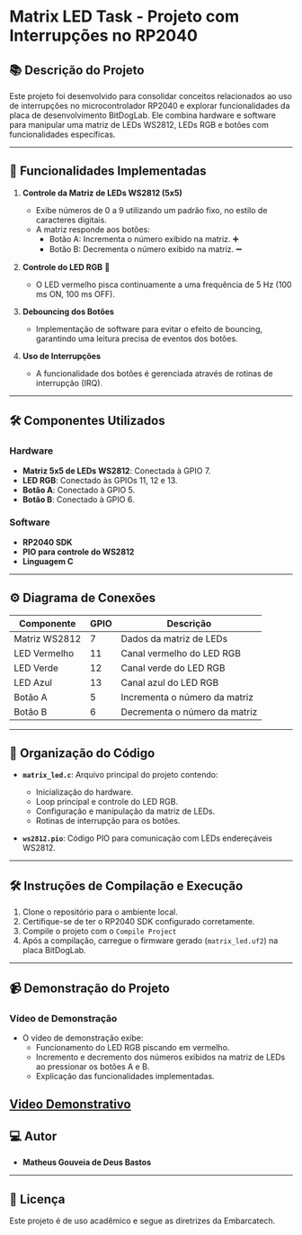 # Matrix LED Task - Projeto com Interrupções no RP2040

## 📚 Descrição do Projeto

Este projeto foi desenvolvido para consolidar conceitos relacionados ao uso de interrupções no microcontrolador RP2040 e explorar funcionalidades da placa de desenvolvimento BitDogLab. Ele combina hardware e software para manipular uma matriz de LEDs WS2812, LEDs RGB e botões com funcionalidades específicas. 

---

## 🎯 Funcionalidades Implementadas

1. **Controle da Matriz de LEDs WS2812 (5x5)**
   - Exibe números de 0 a 9 utilizando um padrão fixo, no estilo de caracteres digitais. 
   - A matriz responde aos botões:
     - Botão A: Incrementa o número exibido na matriz. ➕
     - Botão B: Decrementa o número exibido na matriz. ➖

2. **Controle do LED RGB** 🔴
   - O LED vermelho pisca continuamente a uma frequência de 5 Hz (100 ms ON, 100 ms OFF).

3. **Debouncing dos Botões**
   - Implementação de software para evitar o efeito de bouncing, garantindo uma leitura precisa de eventos dos botões.

4. **Uso de Interrupções**
   - A funcionalidade dos botões é gerenciada através de rotinas de interrupção (IRQ).

---

## 🛠️ Componentes Utilizados

### Hardware
- **Matriz 5x5 de LEDs WS2812**: Conectada à GPIO 7.
- **LED RGB**: Conectado às GPIOs 11, 12 e 13.
- **Botão A**: Conectado à GPIO 5.
- **Botão B**: Conectado à GPIO 6.

### Software
- **RP2040 SDK**
- **PIO para controle do WS2812**
- **Linguagem C**

---

## ⚙️ Diagrama de Conexões

| Componente    | GPIO   | Descrição                     |
|---------------|--------|-------------------------------|
| Matriz WS2812 | 7      | Dados da matriz de LEDs       |
| LED Vermelho  | 11     | Canal vermelho do LED RGB     |
| LED Verde     | 12     | Canal verde do LED RGB        |
| LED Azul      | 13     | Canal azul do LED RGB         |
| Botão A       | 5      | Incrementa o número da matriz |
| Botão B       | 6      | Decrementa o número da matriz |

---

## 📂 Organização do Código

- **`matrix_led.c`**: Arquivo principal do projeto contendo:
  - Inicialização do hardware.
  - Loop principal e controle do LED RGB.
  - Configuração e manipulação da matriz de LEDs.
  - Rotinas de interrupção para os botões.

- **`ws2812.pio`**: Código PIO para comunicação com LEDs endereçáveis WS2812.

---

## 🛠️ Instruções de Compilação e Execução

1. Clone o repositório para o ambiente local.
2. Certifique-se de ter o RP2040 SDK configurado corretamente.
3. Compile o projeto com o `Compile Project`
4. Após a compilação, carregue o firmware gerado (`matrix_led.uf2`) na placa BitDogLab.

---

## 📹 Demonstração do Projeto

### Vídeo de Demonstração
- O vídeo de demonstração exibe:
  - Funcionamento do LED RGB piscando em vermelho.
  - Incremento e decremento dos números exibidos na matriz de LEDs ao pressionar os botões A e B.
  - Explicação das funcionalidades implementadas.

[Video Demonstrativo](https://youtu.be/)
---

## 💻 Autor
- **Matheus Gouveia de Deus Bastos**

---

## 📜 Licença
Este projeto é de uso acadêmico e segue as diretrizes da Embarcatech.
